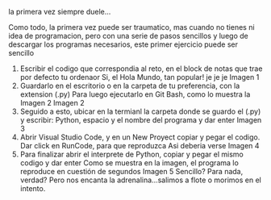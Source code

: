 la primera vez siempre duele...

Como todo, la primera vez puede ser traumatico, mas cuando no tienes ni idea de programacion, pero con una serie de pasos sencillos y luego de descargar los programas necesarios, este primer ejercicio puede ser sencillo

1. Escribir el codigo que correspondia al reto, en el block de notas que trae por defecto tu ordenaor
Si, el Hola Mundo, tan popular! je je je
Imagen 1
2. Guardarlo en el escritorio o en la carpeta de tu preferencia, con la extension (.py) Para luego ejecutarlo en Git Bash, como lo muestra la Imagen 2
Imagen 2
3. Seguido a esto, ubicar en la termianl la carpeta donde se guardo el (.py) y escribir: Python, espacio y el nombre del programa y dar enter
Imagen 3
4. Abrir Visual Studio Code, y en un New Proyect copiar y pegar el codigo. Dar click en RunCode, para que reproduzca
Asi deberia verse
Imagen 4
5. Para finalizar abrir el interprete de Python, copiar y pegar el mismo codigo y dar enter
Como se muestra en la imagen, el programa lo reproduce en cuestión de segundos
Imagen 5
Sencillo?
Para nada, verdad? Pero nos encanta la adrenalina...salimos a flote o morimos en el intento.
